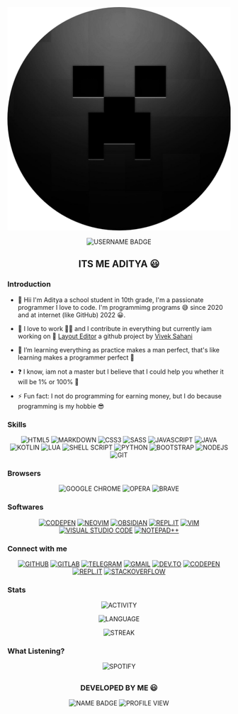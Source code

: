 ![LOGO](logo.png "logo")

<div align="center">

![USERNAME BADGE](https://img.shields.io/badge/itsakc.-me-039AFF?style=for-the-badge "badge")

## **ITS ME ADITYA 😃**

</div>

### Introduction
<div>

- 👦 Hii I'm Aditya a school student in 10th grade, I'm a passionate programmer I love to code. I'm programmimg programs 😅 since 2020 and at internet (like GitHub) 2022 😀.


- 🔭 I love to work 👨‍💼 and I contribute in everything but currently iam working on 📏 [Layout Editor](https://github.com/itsvks19/LayoutEditor) a github project by [Vivek Sahani](https://github.com/itsvks19)
  

- 🌱 I’m learning everything as practice makes a man perfect, that's like learning makes a programmer perfect 🥰
  

- ❓ I know, iam not a master but I believe that I could help you whether it will be 1% or 100% 🤠
  

- ⚡ Fun fact: I not do programming for earning money, but I do because programming is my hobbie 😎  

</div>

### Skills
<div align="center">

![HTML5](https://img.shields.io/badge/html5-%23E34F26.svg?style=for-the-badge&logo=html5&logoColor=white "html5")
![MARKDOWN](https://img.shields.io/badge/Markdown-000000?style=for-the-badge&logo=markdown&logoColor=white "markdown") 
![CSS3](https://img.shields.io/badge/css3-%231572B6.svg?style=for-the-badge&logo=css3&logoColor=white "css3")
![SASS](https://img.shields.io/badge/Sass-CC6699?style=for-the-badge&logo=sass&logoColor=white "sass")
![JAVASCRIPT](https://img.shields.io/badge/javascript-%23323330.svg?style=for-the-badge&logo=javascript&logoColor=%23F7DF1E "javascript") 
![JAVA](https://img.shields.io/badge/java-%23ED8B00.svg?style=for-the-badge&logo=java&logoColor=white "java")
![KOTLIN](https://img.shields.io/badge/kotlin-%230095D5.svg?style=for-the-badge&logo=kotlin&logoColor=white "kotlin")
![LUA](https://img.shields.io/badge/lua-%232C2D72.svg?style=for-the-badge&logo=lua&logoColor=white "lua")
![SHELL SCRIPT](https://img.shields.io/badge/shell_script-%23121011.svg?style=for-the-badge&logo=gnu-bash&logoColor=white "shell script")
![PYTHON](https://img.shields.io/badge/python-3670A0?style=for-the-badge&logo=python&logoColor=ffdd54 "python")
![BOOTSTRAP](https://img.shields.io/badge/bootstrap-%23563D7C.svg?style=for-the-badge&logo=bootstrap&logoColor=white "bootstrap")
![NODEJS](https://img.shields.io/badge/node.js-6DA55F?style=for-the-badge&logo=node.js&logoColor=white "nodejs")
![GIT](https://img.shields.io/badge/git-%23F05033.svg?style=for-the-badge&logo=git&logoColor=white "git")

</div>

### Browsers
<div align="center">
  
![GOOGLE CHROME](https://img.shields.io/badge/Google%20Chrome-4285F4?style=for-the-badge&logo=GoogleChrome&logoColor=white "google chrome")
![OPERA](https://img.shields.io/badge/Opera-FF1B2D?style=for-the-badge&logo=Opera&logoColor=white "opera")
![BRAVE](https://img.shields.io/badge/Brave-FB542B?style=for-the-badge&logo=Brave&logoColor=white "brave")
   
</div>

### Softwares
<div align="center">

[![CODEPEN](https://img.shields.io/badge/CodePen-white?style=for-the-badge&logo=codepen&logoColor=black "codepen")](https://codepen.io)
[![NEOVIM](https://img.shields.io/badge/NeoVim-%2357A143.svg?&style=for-the-badge&logo=neovim&logoColor=white "neovim")](https://neovim.io)
[![OBSIDIAN](https://img.shields.io/badge/Obsidian-%23483699.svg?style=for-the-badge&logo=obsidian&logoColor=white "obsidian")](https://obsidian.md)
[![REPL.IT](https://img.shields.io/badge/Replit-DD1200?style=for-the-badge&logo=Replit&logoColor=white "repl.it")](https://repl.it)
[![VIM](https://img.shields.io/badge/VIM-%2311AB00.svg?style=for-the-badge&logo=vim&logoColor=white "vim")](https://www.vim.org)
[![VISUAL STUDIO CODE](https://img.shields.io/badge/Visual%20Studio%20Code-0078d7.svg?style=for-the-badge&logo=visual-studio-code&logoColor=white "visual studio code")](https://code.visualstudio.com)
[![NOTEPAD++](https://img.shields.io/badge/Notepad++-90E59A.svg?style=for-the-badge&logo=notepad%2b%2b&logoColor=black "notepad++")](https://notepad-plus-plus.com)
   
</div>

### Connect with me  
<div align="center">

[![GITHUB](https://img.shields.io/badge/github-%2324292e.svg?style=for-the-badge&logo=github&logoColor=white "github")](https://github.com/itsakc-me)
[![GITLAB](https://img.shields.io/badge/gitlab-330F63.svg?style=for-the-badge&logo=gitlab&logoColor=white "gitlab")](https://gitlab.com/itsakc-me)
[![TELEGRAM](https://img.shields.io/badge/Telegram-2CA5E0?style=for-the-badge&logo=telegram&logoColor=white "telegram")](https://t.me/itsakc)
[![GMAIL](https://img.shields.io/badge/Gmail-D14836?style=for-the-badge&logo=gmail&logoColor=white "gmail")](mailto:itsakc.me@gmail.com)
[![DEV.TO](https://img.shields.io/badge/dev.to-0A0A0A?style=for-the-badge&logo=dev.to&logoColor=white "dev.to")](https://dev.to/itsakc-me)
[![CODEPEN](https://img.shields.io/badge/Codepen-000000?style=for-the-badge&logo=codepen&logoColor=white "codepen")](https://codepen.io/itsakc-me)
[![REPL.IT](https://img.shields.io/badge/Replit-DD1200?style=for-the-badge&logo=Replit&logoColor=white "repl.it")](https://repl.it/@itsakc-me)
[![STACKOVERFLOW](https://img.shields.io/badge/-Stackoverflow-FE7A16?style=for-the-badge&logo=stack-overflow&logoColor=white "stackoverflow")](https://stackoverflow.com/users/23115286/itsakc-me)
   
</div>

### Stats  
<div align="center">
  
![ACTIVITY](https://github-readme-stats.vercel.app/api?username=itsakc-me&show_icons=true&count_private=true&hide_border=true&theme=dark "activity")

![LANGUAGE](https://github-readme-stats.vercel.app/api/top-langs/?username=itsakc-me&hide_border=true&theme=dark "language")

![STREAK](https://github-readme-streak-stats.herokuapp.com/?user=itsakc-me&theme=dark "streak")
  
</div>

### What Listening?
<div align="center">

![SPOTIFY](https://spotify-github-profile.vercel.app/api/view?uid=317bfqyxc5zh5puxvsv5b3ysfdgi&cover_image=true&theme=default&show_offline=true&background_color=121212&interchange=true&bar_color_cover=true "spotify")
  
</div>

##

<div align="center">

### **DEVELOPED BY ME 😃**

![NAME BADGE](https://img.shields.io/badge/Aditya-Kumar-039AFF?style=for-the-badge "name badge")
![PROFILE VIEW](https://komarev.com/ghpvc/?username=itsakc-me&color=FF4545&style=for-the-badge "profile view")

</div>
